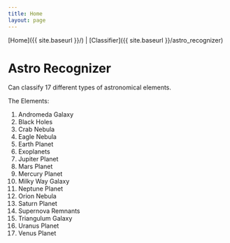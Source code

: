 ```yaml
---
title: Home
layout: page
---
```


[Home]({{ site.baseurl }}/) | [Classifier]({{ site.baseurl }}/astro_recognizer)

# Astro Recognizer

Can classify 17 different types of astronomical elements.

The Elements:

1. Andromeda Galaxy
2. Black Holes
3. Crab Nebula
4. Eagle Nebula
5. Earth Planet
6. Exoplanets
7. Jupiter Planet
8. Mars Planet
9. Mercury Planet
10. Milky Way Galaxy
11. Neptune Planet
12. Orion Nebula
13. Saturn Planet
14. Supernova Remnants
15. Triangulum Galaxy
16. Uranus Planet
17. Venus Planet